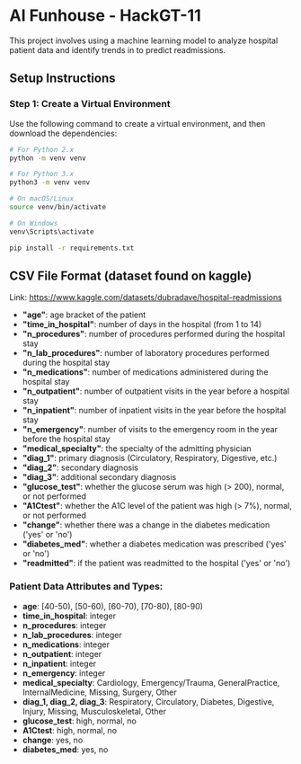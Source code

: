 # AI Funhouse - HackGT-11

This project involves using a machine learning model to analyze hospital patient data and identify trends in to predict readmissions.

## Setup Instructions

### Step 1: Create a Virtual Environment
Use the following command to create a virtual environment, and then download the dependencies:

```bash
# For Python 2.x
python -m venv venv

# For Python 3.x
python3 -m venv venv

# On macOS/Linux
source venv/bin/activate

# On Windows
venv\Scripts\activate

pip install -r requirements.txt
```
## CSV File Format (dataset found on kaggle)
Link: https://www.kaggle.com/datasets/dubradave/hospital-readmissions

- **"age"**: age bracket of the patient
- **"time_in_hospital"**: number of days in the hospital (from 1 to 14)
- **"n_procedures"**: number of procedures performed during the hospital stay
- **"n_lab_procedures"**: number of laboratory procedures performed during the hospital stay
- **"n_medications"**: number of medications administered during the hospital stay
- **"n_outpatient"**: number of outpatient visits in the year before a hospital stay
- **"n_inpatient"**: number of inpatient visits in the year before the hospital stay
- **"n_emergency"**: number of visits to the emergency room in the year before the hospital stay
- **"medical_specialty"**: the specialty of the admitting physician
- **"diag_1"**: primary diagnosis (Circulatory, Respiratory, Digestive, etc.)
- **"diag_2"**: secondary diagnosis
- **"diag_3"**: additional secondary diagnosis
- **"glucose_test"**: whether the glucose serum was high (> 200), normal, or not performed
- **"A1Ctest"**: whether the A1C level of the patient was high (> 7%), normal, or not performed
- **"change"**: whether there was a change in the diabetes medication ('yes' or 'no')
- **"diabetes_med"**: whether a diabetes medication was prescribed ('yes' or 'no')
- **"readmitted"**: if the patient was readmitted to the hospital ('yes' or 'no')

### Patient Data Attributes and Types:

- **age**: [40-50), [50-60), [60-70), [70-80), [80-90)
- **time_in_hospital**: integer
- **n_procedures**: integer
- **n_lab_procedures**: integer
- **n_medications**: integer
- **n_outpatient**: integer
- **n_inpatient**: integer
- **n_emergency**: integer
- **medical_specialty**: Cardiology, Emergency/Trauma, GeneralPractice, InternalMedicine, Missing, Surgery, Other
- **diag_1, diag_2, diag_3**: Respiratory, Circulatory, Diabetes, Digestive, Injury, Missing, Musculoskeletal, Other
- **glucose_test**: high, normal, no
- **A1Ctest**: high, normal, no
- **change**: yes, no
- **diabetes_med**: yes, no
